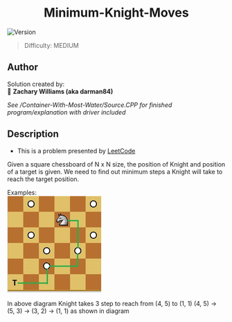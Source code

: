 <h1 align="center">Minimum-Knight-Moves
</h1>
<p>
  <img alt="Version" src="https://img.shields.io/badge/version-1.0.0-blue.svg?cacheSeconds=2592000" />
</p>

> Difficulty: MEDIUM<br/>

## Author
Solution created by: <br/>
👤 **Zachary Williams (aka darman84)**

*See /Container-With-Most-Water/Source.CPP for finished program/explanation with driver included*

## Description

- This is a problem presented by [LeetCode](https://leetcode.com/problems/container-with-most-water/)

Given a square chessboard of N x N size, the position of Knight and position of a target is given. We need to find out minimum steps a Knight will take to reach the target position.

Examples: <br/>
![EXAMPLE](https://raw.githubusercontent.com/darman84/Minimum-Knight-Moves/master/EXAMPLE.PNG)

In above diagram Knight takes 3 step to reach 
from (4, 5) to (1, 1) (4, 5) -> (5, 3) -> (3, 2) 
-> (1, 1)  as shown in diagram